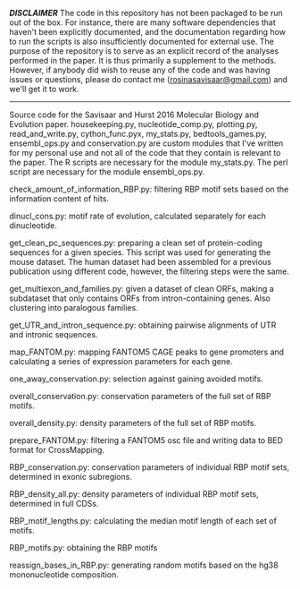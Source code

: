 ***DISCLAIMER***
The code in this repository has not been packaged to be run out of the box. For instance, there are many software dependencies that haven't been explicitly documented, and the documentation regarding how to run the scripts is also insufficiently documented for external use. The purpose of the repository is to serve as an explicit record of the analyses performed in the paper. It is thus primarily a supplement to the methods. However, if anybody did wish to reuse any of the code and was having issues or questions, please do contact me (rosinasavisaar@gmail.com) and we'll get it to work.
****************

Source code for the Savisaar and Hurst 2016 Molecular Biology and Evolution paper. housekeeping.py, nucleotide_comp.py, plotting.py, read_and_write.py, 
cython_func.pyx, my_stats.py, bedtools_games.py, ensembl_ops.py and conservation.py are custom modules that I've written for my personal use and not all of the code that they contain is relevant to the paper. 
The R scripts are necessary for the module my_stats.py. 
The perl script are necessary for the module ensembl_ops.py.

check_amount_of_information_RBP.py: filtering RBP motif sets based on the information content of hits.

dinucl_cons.py: motif rate of evolution, calculated separately for each dinucleotide.

get_clean_pc_sequences.py: preparing a clean set of protein-coding sequences for a given species. This script was used for generating the mouse dataset. The human dataset had been assembled for a previous publication using different code, however, the filtering steps were the same.

get_multiexon_and_families.py: given a dataset of clean ORFs, making a subdataset that only contains ORFs from intron-containing genes. Also clustering into paralogous families.

get_UTR_and_intron_sequence.py: obtaining pairwise alignments of UTR and intronic sequences.

map_FANTOM.py: mapping FANTOM5 CAGE peaks to gene promoters and calculating a series of expression parameters for each gene.

one_away_conservation.py: selection against gaining avoided motifs.

overall_conservation.py: conservation parameters of the full set of RBP motifs.

overall_density.py: density parameters of the full set of RBP motifs.

prepare_FANTOM.py: filtering a FANTOM5 osc file and writing data to BED format for CrossMapping.

RBP_conservation.py: conservation parameters of individual RBP motif sets, determined in exonic subregions.

RBP_density_all.py: density parameters of individual RBP motif sets, determined in full CDSs.

RBP_motif_lengths.py: calculating the median motif length of each set of motifs.

RBP_motifs.py: obtaining the RBP motifs

reassign_bases_in_RBP.py: generating random motifs based on the hg38 mononucleotide composition.
